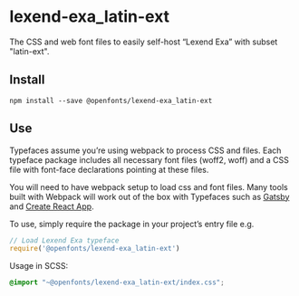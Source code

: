
# lexend-exa_latin-ext

The CSS and web font files to easily self-host “Lexend Exa” with subset "latin-ext".

## Install

`npm install --save @openfonts/lexend-exa_latin-ext`

## Use

Typefaces assume you’re using webpack to process CSS and files. Each typeface
package includes all necessary font files (woff2, woff) and a CSS file with
font-face declarations pointing at these files.

You will need to have webpack setup to load css and font files. Many tools built
with Webpack will work out of the box with Typefaces such as [Gatsby](https://github.com/gatsbyjs/gatsby)
and [Create React App](https://github.com/facebookincubator/create-react-app).

To use, simply require the package in your project’s entry file e.g.

```javascript
// Load Lexend Exa typeface
require('@openfonts/lexend-exa_latin-ext')
```

Usage in SCSS:
```scss
@import "~@openfonts/lexend-exa_latin-ext/index.css";
```
